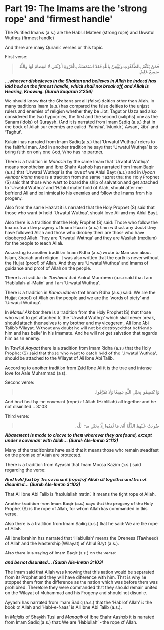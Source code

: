 Part 19: The Imams are the 'strong rope' and 'firmest handle'
=============================================================

The Purified Imams (a.s.) are the Hablul Mateen (strong rope) and
Urwatul Wuthqa (firmest handle)

And there are many Quranic verses on this topic.

First verse:

<blockquote dir="rtl">
  <p>
فَمَنْ يَكْفُرْ بِالطَّاغُوتِ وَيُؤْمِنْ بِاللَّهِ فَقَدْ اسْتَمْسَكَ
بِالْعُرْوَةِ الْوُثْقَى لَا انفِصَامَ لَهَا وَاللَّهُ سَمِيعٌ
عَلِيمٌ.
  </p>
</blockquote>

***…whoever disbelieves in the Shaitan and believes in Allah he indeed
has laid hold on the firmest handle, which shall not break off, and
Allah is Hearing, Knowing. (Surah Baqarah 2:256)***

We should know that the Shaitans are all (false) deities other than
Allah. In many traditions Imam (a.s.) has compared the false deities to
the unjust rulers and enemies of religion whether they be Jibt, Tagut or
Uzza and also considered the two hypocrites, the first and the second
(caliphs) one as the Sanam (idols) of Quraysh. (And it is narrated from
Imam Sadiq (a.s.) that in the book of Allah our enemies are called
‘Fahsha’, ‘Munkir’, ‘Avsan’, ‘Jibt’ and ‘Taghut’.

Kulaini has narrated from Imam Sadiq (a.s.) that ‘Urwatul Wuthqa’ refers
to the faithful man. And in another tradition he says that ‘Urwatul
Wuthqa’ is to bring faith on only one God, Who has no partner.

There is a tradition in *Mahasin* by the same Imam that ‘Urwatul Wuthqa’
means monotheism and Ibne Shahr Aashob has narrated from Imam Baqir
(a.s.) that ‘Urwatul Wuthqa’ is the love of we Ahlul Bayt (a.s.) and in
*Uyoon Akhbar Ridha* there is a tradition from the same Hazrat that the
Holy Prophet (S) said that those who want to board the ship of salvation
and get attached to ‘Urwatul Wuthqa’ and ‘Hablul matin’ hold of Allah,
should after me befriend Ali and be inimical to his enemies and follow
the Imams from his progeny.

Also from the same Hazrat it is narrated that the Holy Prophet (S) said
that those who want to hold ‘Urwatul Wuthqa’, should love Ali and my
Ahlul Bayt.

Also there is a tradition that the Holy Prophet (S) said: Those who
follow the Imams from the progeny of Imam Husain (a.s.) then without any
doubt they have followed Allah and those who disobey them are those who
have disobeyed Allah. They are ‘Urwatul Wuthqa’ and they are Wasilah
(medium) for the people to reach Allah.

According to another tradition Imam Ridha (a.s.) wrote to Mamoon about
Islam, Shariah and religion. It was also written that the earth is never
without the Hujjat (proof) of Allah. And they are ‘Urwatul Wuthqa’ and
Imams of guidance and proof of Allah on the people.

There is a tradition in *Tawheed* that Amirul Momineen (a.s.) said that
I am ‘Hablullah-al-Matin’ and I am ‘Urwatul Wuthqa’.

There is a tradition in *Kamaluddeen* that Imam Ridha (a.s.) said: We
are the Hujjat (proof) of Allah on the people and we are the ‘words of
piety’ and ‘Urwatul Wuthqa’.

In *Maniul Akhbar* there is a tradition from the Holy Prophet (S) that
those who want to get attached to the ‘Urwatul Wuthqa’ which shall never
break, should attach themselves to my brother and my vicegerent, Ali
Ibne Abi Talib’s Wilayat. Without any doubt he will not be destroyed
that befriends him and has belief in his Imamate. And he will not get
salvation that regards him as an enemy.

In *Tawilul Aayaat* there is a tradition from Imam Ridha (a.s.) that the
Holy Prophet (S) said that those who want to catch hold of the ‘Urwatul
Wuthqa’, should be attached to the Wilayat of Ali Ibne Abi Talib.

According to another tradition from Zaid Ibne Ali it is the true and
intense love for Aale Muhammad (a.s).

Second verse:

<blockquote dir="rtl">
  <p>
وَاعْتَصِمُوا بِحَبْلِ اللَّهِ جَمِيعًا وَلَا تَفَرَّقُوا.
  </p>
</blockquote>

And hold fast by the covenant (rope) of Allah (Hablillah) all together
and be not disunited… 3:103

Third verse:

<blockquote dir="rtl">
  <p>
ضُرِبَتْ عَلَيْهِمْ الذِّلَّةُ أَيْنَ مَا ثُقِفُوا إِلَّا بِحَبْلٍ
مِنْ اللَّهِ.
  </p>
</blockquote>

***Abasement is made to cleave to them wherever they are found, except
under a covenant with Allah… (Surah Ale-Imran 3:112)***

Many of the traditionists have said that it means those who remain
steadfast on the promise of Allah are protected.

There is a tradition from Ayyashi that Imam Moosa Kazim (a.s.) said
regarding the verse:

***And hold fast by the covenant (rope) of Allah all together and be not
disunited… (Surah Ale-Imran 3:103)***

That Ali Ibne Abi Talib is ‘hablulallah matin’. It means the tight rope
of Allah.

Another tradition from Imam Baqir (a.s.) says that the progeny of the
Holy Prophet (S) is the rope of Allah, for whom Allah has commanded in
this verse.

Also there is a tradition from Imam Sadiq (a.s.) that he said: We are
the rope of Allah.

Ali Ibne Ibrahim has narrated that ‘Hablullah’ means the Oneness
(Tawheed) of Allah and the Mastership (Wilayat) of Ahlul Bayt (a.s.).

Also there is a saying of Imam Baqir (a.s.) on the verse:

***and be not disunited… (Surah Ale-Imran 3:103)***

The Imam said that Allah was knowing that this nation would be separated
from its Prophet and they will have difference with him. That is why he
stopped them from the difference as the nation which was before them was
prohibited. Therefore they were commanded that they should remain united
on the Wilayat of Muhammad and his Progeny and should not disunite.

Ayyashi has narrated from Imam Sadiq (a.s.) that the ‘Habl of Allah’ is
the book of Allah and ‘Habl-e-Naas’ is Ali Ibne Abi Talib (a.s.).

In *Majalis* of Shaykh Tusi and *Manaqib* of Ibne Shahr Aashob it is
narrated from Imam Sadiq (a.s.) that: We are ‘Hablullah’ - the rope of
Allah.


